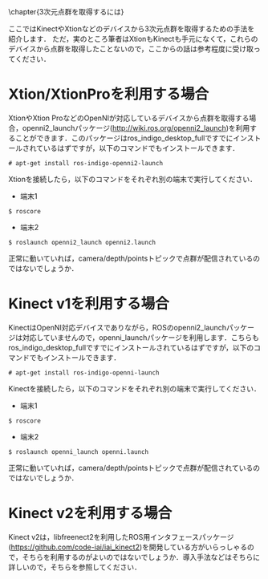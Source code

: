 \chapter{3次元点群を取得するには}

ここではKinectやXtionなどのデバイスから3次元点群を取得するための手法を紹介します．
ただ，実のところ筆者はXtionもKinectも手元になくて，これらのデバイスから点群を取得したことないので，ここからの話は参考程度に受け取ってください．

# Xtion/XtionProを利用する場合	
XtionやXtion ProなどのOpenNIが対応しているデバイスから点群を取得する場合，openni2_launchパッケージ(http://wiki.ros.org/openni2_launch)を利用することができます．このパッケージはros_indigo_desktop_fullですでにインストールされているはずですが，以下のコマンドでもインストールできます．
```
# apt-get install ros-indigo-openni2-launch
```
Xtionを接続したら，以下のコマンドをそれぞれ別の端末で実行してください．

* 端末1
```
$ roscore
```

* 端末2
```
$ roslaunch openni2_launch openni2.launch
```

正常に動いていれば，camera/depth/pointsトピックで点群が配信されているのではないでしょうか．

# Kinect v1を利用する場合
KinectはOpenNI対応デバイスでありながら，ROSのopenni2_launchパッケージは対応していませんので，openni_launchパッケージを利用します．こちらもros_indigo_desktop_fullですでにインストールされているはずですが，以下のコマンドでもインストールできます．
```
# apt-get install ros-indigo-openni-launch
```
Kinectを接続したら，以下のコマンドをそれぞれ別の端末で実行してください．

* 端末1
```
$ roscore
```

* 端末2
```
$ roslaunch openni_launch openni.launch
```
正常に動いていれば，camera/depth/pointsトピックで点群が配信されているのではないでしょうか．

# Kinect v2を利用する場合
Kinect v2は，libfreenect2を利用したROS用インタフェースパッケージ(https://github.com/code-iai/iai_kinect2)を開発している方がいらっしゃるので，そちらを利用するのがよいのではないでしょうか．導入手法などはそちらに詳しいので，そちらを参照してください．